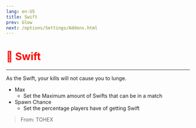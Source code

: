 ```yaml
---
lang: en-US
title: Swift
prev: Glow
next: /options/Settings/Addons.html
---
```


# <font color=red>🏃 <b>Swift</b></font> <Badge text="Experimental" type="tip" vertical="middle"/>
---

As the Swift, your kills will not cause you to lunge.
* Max
  * Set the Maximum amount of Swifts that can be in a match
* Spawn Chance
  * Set the percentage players have of getting Swift

> From: TOHEX